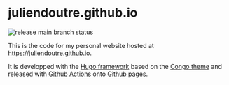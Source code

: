 # juliendoutre.github.io

![release main branch status](https://github.com/juliendoutre/juliendoutre.github.io/actions/workflows/gh-pages.yaml/badge.svg?branch=main)

This is the code for my personal website hosted at https://juliendoutre.github.io.

It is developped with the [Hugo framework](https://gohugo.io/) based on the [Congo theme](https://jpanther.github.io/congo/) and released with [Github Actions](https://github.com/features/actions) onto [Github pages](https://pages.github.com/).
